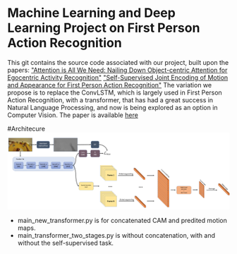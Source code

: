 # Machine Learning and Deep Learning Project on First Person Action Recognition

This git contains the source code associated with our project, built upon the papers:
["Attention is All We Need: Nailing Down Object-centric Attention for Egocentric Activity Recognition"](https://arxiv.org/pdf/1807.11794.pdf)
["Self-Supervised Joint Encoding of Motion and Appearance for First Person Action Recognition"](https://arxiv.org/pdf/2002.03982.pdf)
The variation we propose is to replace the ConvLSTM, which is largely used in First Person Action Recognition, with a transformer, that has had a great success in Natural Language Processing, and now is being explored as an option in Computer Vision. The paper is available [here](https://github.com/gioele-scaletta/ML-DL-FPAR/blob/main/variation/project_paper.pdf)



#Architecure
![drawing](proposed_variation.png)


- main_new_transformer.py is for concatenated CAM and predited motion maps.
- main_transformer_two_stages.py is without concatenation, with and without the self-supervised task.


